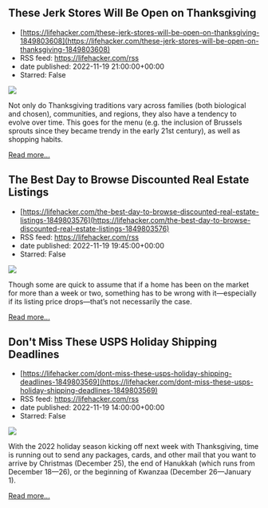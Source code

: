 ## These Jerk Stores Will Be Open on Thanksgiving
 - [https://lifehacker.com/these-jerk-stores-will-be-open-on-thanksgiving-1849803608](https://lifehacker.com/these-jerk-stores-will-be-open-on-thanksgiving-1849803608)
 - RSS feed: https://lifehacker.com/rss
 - date published: 2022-11-19 21:00:00+00:00
 - Starred: False

<img src="https://i.kinja-img.com/gawker-media/image/upload/s--aSxJ3rk8--/c_fit,fl_progressive,q_80,w_636/6b0954cf2789a6f262b2af5cc2701d39.jpg" /><p>Not only do Thanksgiving traditions vary across families (both biological and chosen), communities, and regions, they also have a tendency to evolve over time. This goes for the menu (e.g. the inclusion of Brussels sprouts since they became trendy in the early 21st century), as well as shopping habits. </p><p><a href="https://lifehacker.com/these-jerk-stores-will-be-open-on-thanksgiving-1849803608">Read more...</a></p>

## The Best Day to Browse Discounted Real Estate Listings
 - [https://lifehacker.com/the-best-day-to-browse-discounted-real-estate-listings-1849803576](https://lifehacker.com/the-best-day-to-browse-discounted-real-estate-listings-1849803576)
 - RSS feed: https://lifehacker.com/rss
 - date published: 2022-11-19 19:45:00+00:00
 - Starred: False

<img src="https://i.kinja-img.com/gawker-media/image/upload/s--49mfkYNe--/c_fit,fl_progressive,q_80,w_636/995f67f951794480a1dd300583e65ae3.jpg" /><p>Though some are quick to assume that if a home has been on the market for more than a week or two, something has to be wrong with it—especially if its listing price drops—that’s not necessarily the case. </p><p><a href="https://lifehacker.com/the-best-day-to-browse-discounted-real-estate-listings-1849803576">Read more...</a></p>

## Don't Miss These USPS Holiday Shipping Deadlines
 - [https://lifehacker.com/dont-miss-these-usps-holiday-shipping-deadlines-1849803569](https://lifehacker.com/dont-miss-these-usps-holiday-shipping-deadlines-1849803569)
 - RSS feed: https://lifehacker.com/rss
 - date published: 2022-11-19 14:00:00+00:00
 - Starred: False

<img src="https://i.kinja-img.com/gawker-media/image/upload/s--f-ySWrVo--/c_fit,fl_progressive,q_80,w_636/09b42ed04ec086081e0666155ea99d4e.jpg" /><p>With the 2022 holiday season kicking off next week with Thanksgiving, time is running out to send any packages, cards, and other mail that you want to arrive by Christmas (December 25), the end of Hanukkah (which runs from December 18—26), or the beginning of Kwanzaa (December 26—January 1).</p><p><a href="https://lifehacker.com/dont-miss-these-usps-holiday-shipping-deadlines-1849803569">Read more...</a></p>
